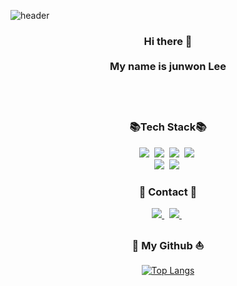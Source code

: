 ![header](https://capsule-render.vercel.app/api?type=waving&color=timeGradient&text=Gomdollee🧸&animation=twinkling&fontSize=35&fontAlignY=40&fontAlign=70&height=250)
<h3 align="center"> 
 Hi there 👋<br><br>
 My name is junwon Lee<br><br>
</h3>

<br>
  
<h3 align="center"> 📚Tech Stack📚 </h3>
<p align="center">
  <img src="https://img.shields.io/badge/Java-007396?style=flat-square&logo=Java&logoColor=white"/></a>&nbsp
<!--   <img src="https://img.shields.io/badge/Python-3766AB?style=flat-square&logo=Python&logoColor=white"/></a>&nbsp  -->
  <img src="https://img.shields.io/badge/Javascript-ffb13b?style=flat-square&logo=javascript&logoColor=white"/></a>&nbsp 
  <img src="https://img.shields.io/badge/Spring-6DB33F?style=flat-square&logo=Spring&logoColor=white"/></a>&nbsp
  <img src="https://img.shields.io/badge/SpringBoot-6DB33F?style=flat-square&logo=SpringBoot&logoColor=white"/></a>&nbsp 
  <br>
  <img src="https://img.shields.io/badge/Docker-2496ED?style=flat-square&logo=Docker&logoColor=white"/></a>&nbsp 
  <img src="https://img.shields.io/badge/ReactJs-61DAFB?style=flat-square&logo=react&logoColor=white"/></a>&nbsp 
<!--   <img src="https://img.shields.io/badge/Jenkins-D24939?style=flat-square&logo=Jenkins&logoColor=white"/></a>&nbsp  -->
</p>


<h3 align="center">🔔 Contact 🔔</h3>
<p align="center">
  <a href="https://velog.io/@wjdrbs307">
       <img src="https://img.shields.io/badge/Velog-000000?style=for-the-badge&logo=Velog&logoColor=white"> 
  </a>&nbsp
  <a href="https://www.instagram.com/95_lee.j.w">
       <img src="https://img.shields.io/badge/Instagram-E4405F?style=for-the-badge&logo=Instagram&logoColor=white"> 
  </a>&nbsp
</p>

<h3 align="center">🚢 My Github ⛵</h3>
<div align="center">
  


[![Top Langs](https://github-readme-stats.vercel.app/api/top-langs/?username=Gomdollee)](https://github.com/anuraghazra/github-readme-stats)

</div>
